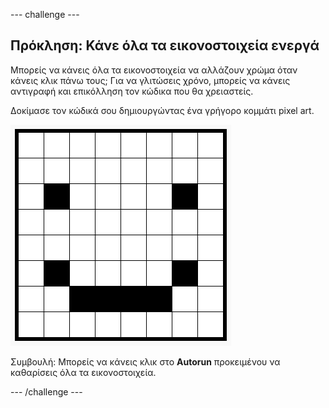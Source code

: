 \--- challenge \---

## Πρόκληση: Κάνε όλα τα εικονοστοιχεία ενεργά

Μπορείς να κάνεις όλα τα εικονοστοιχεία να αλλάζουν χρώμα όταν κάνεις κλικ πάνω τους; Για να γλιτώσεις χρόνο, μπορείς να κάνεις αντιγραφή και επικόλληση τον κώδικα που θα χρειαστείς.

Δοκίμασε τον κώδικά σου δημιουργώντας ένα γρήγορο κομμάτι pixel art.

![στιγμιότυπο οθόνης](images/pixel-art-black-example.png)

Συμβουλή: Μπορείς να κάνεις κλικ στο **Autorun** προκειμένου να καθαρίσεις όλα τα εικονοστοιχεία.

\--- /challenge \---